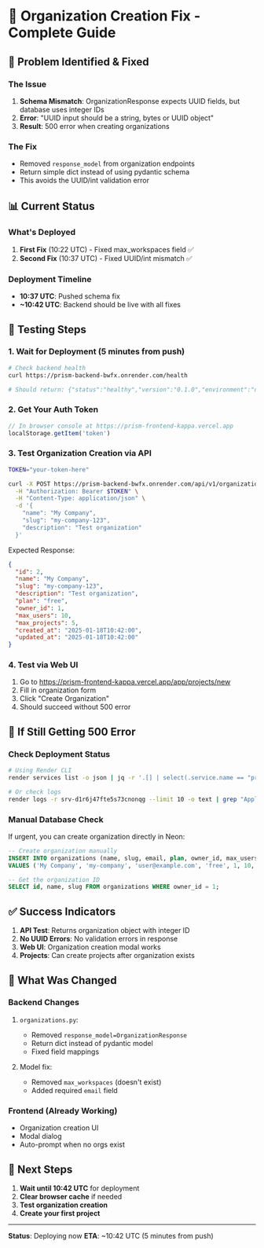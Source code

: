 # 🔧 Organization Creation Fix - Complete Guide

## 🎯 Problem Identified & Fixed

### The Issue
1. **Schema Mismatch**: OrganizationResponse expects UUID fields, but database uses integer IDs
2. **Error**: "UUID input should be a string, bytes or UUID object"
3. **Result**: 500 error when creating organizations

### The Fix
- Removed `response_model` from organization endpoints
- Return simple dict instead of using pydantic schema
- This avoids the UUID/int validation error

## 📊 Current Status

### What's Deployed
1. **First Fix** (10:22 UTC) - Fixed max_workspaces field ✅
2. **Second Fix** (10:37 UTC) - Fixed UUID/int mismatch ✅

### Deployment Timeline
- **10:37 UTC**: Pushed schema fix
- **~10:42 UTC**: Backend should be live with all fixes

## 🧪 Testing Steps

### 1. Wait for Deployment (5 minutes from push)
```bash
# Check backend health
curl https://prism-backend-bwfx.onrender.com/health

# Should return: {"status":"healthy","version":"0.1.0","environment":"development"}
```

### 2. Get Your Auth Token
```javascript
// In browser console at https://prism-frontend-kappa.vercel.app
localStorage.getItem('token')
```

### 3. Test Organization Creation via API
```bash
TOKEN="your-token-here"

curl -X POST https://prism-backend-bwfx.onrender.com/api/v1/organizations/ \
  -H "Authorization: Bearer $TOKEN" \
  -H "Content-Type: application/json" \
  -d '{
    "name": "My Company",
    "slug": "my-company-123",
    "description": "Test organization"
  }'
```

Expected Response:
```json
{
  "id": 2,
  "name": "My Company",
  "slug": "my-company-123",
  "description": "Test organization",
  "plan": "free",
  "owner_id": 1,
  "max_users": 10,
  "max_projects": 5,
  "created_at": "2025-01-18T10:42:00",
  "updated_at": "2025-01-18T10:42:00"
}
```

### 4. Test via Web UI
1. Go to https://prism-frontend-kappa.vercel.app/app/projects/new
2. Fill in organization form
3. Click "Create Organization"
4. Should succeed without 500 error

## 🚨 If Still Getting 500 Error

### Check Deployment Status
```bash
# Using Render CLI
render services list -o json | jq -r '.[] | select(.service.name == "prism-backend") | .service.updatedAt'

# Or check logs
render logs -r srv-d1r6j47fte5s73cnonqg --limit 10 -o text | grep "Application startup"
```

### Manual Database Check
If urgent, you can create organization directly in Neon:
```sql
-- Create organization manually
INSERT INTO organizations (name, slug, email, plan, owner_id, max_users, max_projects, max_storage_gb, created_at, updated_at)
VALUES ('My Company', 'my-company', 'user@example.com', 'free', 1, 10, 5, 10, NOW(), NOW());

-- Get the organization ID
SELECT id, name, slug FROM organizations WHERE owner_id = 1;
```

## ✅ Success Indicators

1. **API Test**: Returns organization object with integer ID
2. **No UUID Errors**: No validation errors in response
3. **Web UI**: Organization creation modal works
4. **Projects**: Can create projects after organization exists

## 📝 What Was Changed

### Backend Changes
1. `organizations.py`:
   - Removed `response_model=OrganizationResponse`
   - Return dict instead of pydantic model
   - Fixed field mappings

2. Model fix:
   - Removed `max_workspaces` (doesn't exist)
   - Added required `email` field

### Frontend (Already Working)
- Organization creation UI
- Modal dialog
- Auto-prompt when no orgs exist

## 🎯 Next Steps

1. **Wait until 10:42 UTC** for deployment
2. **Clear browser cache** if needed
3. **Test organization creation**
4. **Create your first project**

---

**Status**: Deploying now
**ETA**: ~10:42 UTC (5 minutes from push)